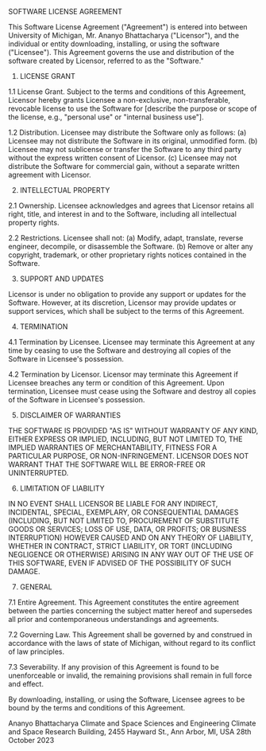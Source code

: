 SOFTWARE LICENSE AGREEMENT

This Software License Agreement ("Agreement") is entered into between University of Michigan, Mr. Ananyo Bhattacharya ("Licensor"), and the individual or entity downloading, installing, or using the software ("Licensee"). This Agreement governs the use and distribution of the software created by Licensor, referred to as the "Software."

1. LICENSE GRANT

1.1 License Grant. Subject to the terms and conditions of this Agreement, Licensor hereby grants Licensee a non-exclusive, non-transferable, revocable license to use the Software for [describe the purpose or scope of the license, e.g., "personal use" or "internal business use"].

1.2 Distribution. Licensee may distribute the Software only as follows:
   (a) Licensee may not distribute the Software in its original, unmodified form.
   (b) Licensee may not sublicense or transfer the Software to any third party without the express written consent of Licensor.
   (c) Licensee may not distribute the Software for commercial gain, without a separate written agreement with Licensor.

2. INTELLECTUAL PROPERTY

2.1 Ownership. Licensee acknowledges and agrees that Licensor retains all right, title, and interest in and to the Software, including all intellectual property rights.

2.2 Restrictions. Licensee shall not:
   (a) Modify, adapt, translate, reverse engineer, decompile, or disassemble the Software.
   (b) Remove or alter any copyright, trademark, or other proprietary rights notices contained in the Software.

3. SUPPORT AND UPDATES

Licensor is under no obligation to provide any support or updates for the Software. However, at its discretion, Licensor may provide updates or support services, which shall be subject to the terms of this Agreement.

4. TERMINATION

4.1 Termination by Licensee. Licensee may terminate this Agreement at any time by ceasing to use the Software and destroying all copies of the Software in Licensee's possession.

4.2 Termination by Licensor. Licensor may terminate this Agreement if Licensee breaches any term or condition of this Agreement. Upon termination, Licensee must cease using the Software and destroy all copies of the Software in Licensee's possession.

5. DISCLAIMER OF WARRANTIES

THE SOFTWARE IS PROVIDED "AS IS" WITHOUT WARRANTY OF ANY KIND, EITHER EXPRESS OR IMPLIED, INCLUDING, BUT NOT LIMITED TO, THE IMPLIED WARRANTIES OF MERCHANTABILITY, FITNESS FOR A PARTICULAR PURPOSE, OR NON-INFRINGEMENT. LICENSOR DOES NOT WARRANT THAT THE SOFTWARE WILL BE ERROR-FREE OR UNINTERRUPTED.

6. LIMITATION OF LIABILITY

IN NO EVENT SHALL LICENSOR BE LIABLE FOR ANY INDIRECT, INCIDENTAL, SPECIAL, EXEMPLARY, OR CONSEQUENTIAL DAMAGES (INCLUDING, BUT NOT LIMITED TO, PROCUREMENT OF SUBSTITUTE GOODS OR SERVICES; LOSS OF USE, DATA, OR PROFITS; OR BUSINESS INTERRUPTION) HOWEVER CAUSED AND ON ANY THEORY OF LIABILITY, WHETHER IN CONTRACT, STRICT LIABILITY, OR TORT (INCLUDING NEGLIGENCE OR OTHERWISE) ARISING IN ANY WAY OUT OF THE USE OF THIS SOFTWARE, EVEN IF ADVISED OF THE POSSIBILITY OF SUCH DAMAGE.

7. GENERAL

7.1 Entire Agreement. This Agreement constitutes the entire agreement between the parties concerning the subject matter hereof and supersedes all prior and contemporaneous understandings and agreements.

7.2 Governing Law. This Agreement shall be governed by and construed in accordance with the laws of state of Michigan, without regard to its conflict of law principles.

7.3 Severability. If any provision of this Agreement is found to be unenforceable or invalid, the remaining provisions shall remain in full force and effect.

By downloading, installing, or using the Software, Licensee agrees to be bound by the terms and conditions of this Agreement.


Ananyo Bhattacharya
Climate and Space Sciences and Engineering
Climate and Space Research Building, 2455 Hayward St., Ann Arbor, MI, USA
28th October 2023

